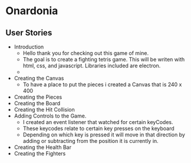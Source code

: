 # Onardonia

## User Stories
  * Introduction
    * Hello thank you for checking out this game of mine.
    * The goal is to create a fighting tetris game.
      This will be writen with html, css, and javascript.
      Libraries included are electron.
    * 
  * Creating the Canvas
    * To have a place to put the pieces i created a Canvas that is 240 x 400
  * Creating the Pieces
  * Creating the Board
  * Creating the Hit Collision
  * Adding Controls to the Game.
    * I created an event listener that watched for certain keyCodes.
    * These keycodes relate to certain key presses on the keyboard 
    * Depending on which key is pressed it will move in that direction by adding or subtracting from the position it is currently in.
  * Creating the Health Bar
  * Creating the Fighters
  
